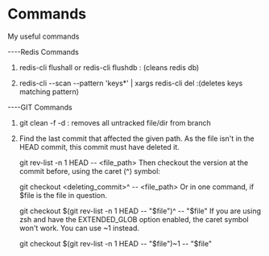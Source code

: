 # Commands
My useful commands

----Redis Commands

1. redis-cli flushall or 
   redis-cli flushdb : (cleans redis db)
  
2. redis-cli --scan --pattern 'keys*' | xargs redis-cli del  :(deletes keys matching pattern)


----GIT Commands

1. git clean -f -d : removes all untracked file/dir from branch


2. Find the last commit that affected the given path. As the file isn't in the HEAD commit, this commit must have deleted it.

   git rev-list -n 1 HEAD -- <file_path>
   Then checkout the version at the commit before, using the caret (^) symbol:

   git checkout <deleting_commit>^ -- <file_path>
   Or in one command, if $file is the file in question.

   git checkout $(git rev-list -n 1 HEAD -- "$file")^ -- "$file"
   If you are using zsh and have the EXTENDED_GLOB option enabled, the caret symbol won't work. You can use ~1 instead.

   git checkout $(git rev-list -n 1 HEAD -- "$file")~1 -- "$file" 
